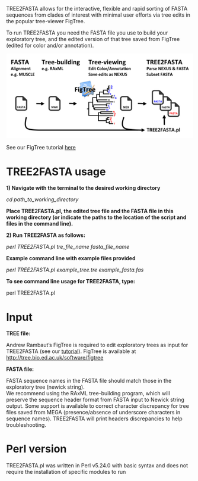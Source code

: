 
TREE2FASTA allows for the interactive, flexible and rapid sorting of FASTA sequences from clades of interest with minimal user efforts via tree edits in the popular tree-viewer FigTree.

To run TREE2FASTA you need the FASTA file you use to build your exploratory tree, and the edited version of that tree saved from FigTree (edited for color and/or annotation).

![Screenshot](img4git.png)

See our FigTree tutorial [here](Tutorial.pdf)

# TREE2FASTA usage

**1) Navigate with the terminal to the desired working directory**

*cd   path_to_working_directory*

**Place TREE2FASTA.pl, the edited tree file and the FASTA file in this working directory
(or indicate the paths to the location of the script and files in the command line).** 

**2) Run TREE2FASTA as follows:**

*perl   TREE2FASTA.pl   tre_file_name   fasta_file_name* 

**Example command line with example files provided**

*perl   TREE2FASTA.pl   example_tree.tre   example_fasta.fas*

**To see command line usage for TREE2FASTA, type:**

perl   TREE2FASTA.pl

# Input

**TREE file:**

Andrew Rambaut’s FigTree is required to edit exploratory trees as input for TREE2FASTA (see our [tutorial](Tutorial.pdf)).
FigTree is available at http://tree.bio.ed.ac.uk/software/figtree

**FASTA file:**

FASTA sequence names in the FASTA file should match those in the exploratory tree (newick string).   
We recommend using the RAxML tree-building program, which will preserve the sequence header format from FASTA input to Newick string output. Some support is available to correct character discrepancy for tree files saved from MEGA (presence/absence of underscore characters in sequence names). TREE2FASTA will print headers discrepancies to help troubleshooting.

# Perl version

TREE2FASTA.pl was written in Perl v5.24.0 with basic syntax and does not require the installation of specific modules to run
